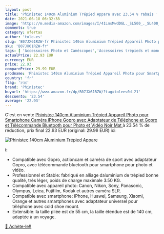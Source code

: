 ```yaml
---
layout: post
title: 'Phinistec 140cm Aluminium Trépied Appare avec 23.54 % rabais '
date: 2021-06-18 06:32:38
image: 'https://m.media-amazon.com/images/I/41LmsMwdDGL._SL500_._SL400_.jpg'
comments: true
category: ofertas
author: 'tole.es'
slug: 'B07JX61RZW-fr Phinistec 140cm Aluminium Trépied Appareil Photo pour...'
sku: 'B07JX61RZW-fr'
tags: [ 'Accessoires Photo et Caméscopes','Accessoires trépieds et monopods','High-Tech','Photo et caméscopes','Supports et fixatons dappareils photo pour trépieds et monopods','phinistec', ]
actualPrice: 22.93 EUR
currency: EUR
price: 22.93
comparePrice: 29.99 EUR
prodname: 'Phinistec 140cm Aluminium Trépied Appareil Photo pour Smartphone  Caméra  iPhone  Gopro avec Adaptateur de Téléphone et Gopro et Télécommande Bluetooth pour Photo et Vidéo  Noir Mat '
country: 'fr'
flag: '🇫🇷'
brand: 'Phinistec'
buyurl: 'https://www.amazon.fr/dp/B07JX61RZW/?tag=tolees0d-21'
descuento: '23.54'
average: '22.93'
---
```


C'est en vente [Phinistec 140cm Aluminium Trépied Appareil Photo pour Smartphone  Caméra  iPhone  Gopro avec Adaptateur de Téléphone et Gopro et Télécommande Bluetooth pour Photo et Vidéo  Noir Mat ](https://www.amazon.fr/dp/B07JX61RZW/?tag=tolees0d-21)  à  23.54 % de réduction, prix final  22.93 EUR (original: 29.99 EUR) ici:

[![Phinistec 140cm Aluminium Trépied Appare](https://m.media-amazon.com/images/I/41LmsMwdDGL._SL500_._SL400_.jpg)](https://www.amazon.fr/dp/B07JX61RZW/?tag=tolees0d-21)

ℹ️:

- Compatible avec Gopro, actioncam et caméra de sport avec adaptateur Gopro, avec télécommande bluetooth pour smartphone pour photo et vidéo.
- Professionnel et Stable: fabriqué en alliage daluminium de trépied bonne qualité, très léger, poids de charge maximale 3.50 KG.
- Compatible avec appareil photo: Canon, Nikon, Sony, Panasonic, Olympus, Leica, Fujifilm, Kodak et autres caméra SLR.
- Compatible avec smartphone: iPhone, Huawei, Samsung, Xiaomi, Orange et autres smartphones avec adaptateur universel pour téléphone avec cold shoe mount.
- Extensible: la taille pliée est de 55 cm, la taille étendue est de 140 cm, adaptée à un voyage.

[🛒 Achète-le!!](https://www.amazon.fr/dp/B07JX61RZW/?tag=tolees0d-21)
